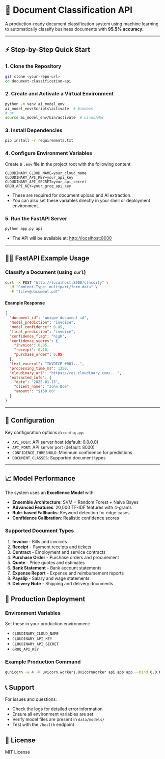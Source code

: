 # 🚀 Document Classification API

A production-ready document classification system using machine learning to automatically classify business documents with **95.5% accuracy**.

---

## ⚡️ Step-by-Step Quick Start

### 1. Clone the Repository
```bash
git clone <your-repo-url>
cd document-classification-api
```

### 2. Create and Activate a Virtual Environment
```bash
python -m venv ai_model_env
ai_model_env\Scripts\activate  # Windows
# or
source ai_model_env/bin/activate  # Linux/Mac
```

### 3. Install Dependencies
```bash
pip install -r requirements.txt
```

### 4. Configure Environment Variables
Create a `.env` file in the project root with the following content:
```env
CLOUDINARY_CLOUD_NAME=your_cloud_name
CLOUDINARY_API_KEY=your_api_key
CLOUDINARY_API_SECRET=your_api_secret
GROQ_API_KEY=your_groq_api_key
```

- These are required for document upload and AI extraction.
- You can also set these variables directly in your shell or deployment environment.

### 5. Run the FastAPI Server
```bash
python app.py api
```
- The API will be available at: [http://localhost:8000](http://localhost:8000)

---

## 🏃‍♂️ FastAPI Example Usage

### Classify a Document (using `curl`)
```bash
curl -X POST "http://localhost:8000/classify" \
  -H "Content-Type: multipart/form-data" \
  -F "file=@document.pdf"
```

#### Example Response
```json
{
  "document_id": "unique-document-id",
  "model_prediction": "invoice",
  "model_confidence": 0.85,
  "final_prediction": "invoice",
  "confidence_flag": "high",
  "confidence_scores": {
    "invoice": 0.85,
    "receipt": 0.10,
    "purchase_order": 0.05
  },
  "text_excerpt": "INVOICE #001...",
  "processing_time_ms": 1250,
  "cloudinary_url": "https://res.cloudinary.com/...",
  "extracted_info": {
    "date": "2025-01-15",
    "client_name": "John Doe",
    "amount": "$150.00"
  }
}
```

---

## 🔧 Configuration

Key configuration options in `config.py`:

- `API_HOST`: API server host (default: 0.0.0.0)
- `API_PORT`: API server port (default: 8000)
- `CONFIDENCE_THRESHOLD`: Minimum confidence for predictions
- `DOCUMENT_CLASSES`: Supported document types

---

## 📈 Model Performance

The system uses an **Excellence Model** with:
- **Ensemble Architecture**: SVM + Random Forest + Naive Bayes
- **Advanced Features**: 20,000 TF-IDF features with 4-grams
- **Rule-based Fallbacks**: Keyword detection for edge cases
- **Confidence Calibration**: Realistic confidence scores

### Supported Document Types
1. **Invoice** - Bills and invoices
2. **Receipt** - Payment receipts and tickets  
3. **Contract** - Employment and service contracts
4. **Purchase Order** - Purchase orders and procurement
5. **Quote** - Price quotes and estimates
6. **Bank Statement** - Bank account statements
7. **Expense Report** - Expense and reimbursement reports
8. **Payslip** - Salary and wage statements
9. **Delivery Note** - Shipping and delivery documents

## 🚀 Production Deployment

### Environment Variables
Set these in your production environment:
- `CLOUDINARY_CLOUD_NAME`
- `CLOUDINARY_API_KEY` 
- `CLOUDINARY_API_SECRET`
- `GROQ_API_KEY`

### Example Production Command
```bash
gunicorn -w 4 -k uvicorn.workers.UvicornWorker api.app:app --bind 0.0.0.0:8000
```

## 📞 Support

For issues and questions:
- Check the logs for detailed error information
- Ensure all environment variables are set
- Verify model files are present in `data/models/`
- Test with the `/health` endpoint

## 📄 License

MIT License